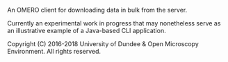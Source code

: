 An OMERO client for downloading data in bulk from the server.

Currently an experimental work in progress that may nonetheless serve as
an illustrative example of a Java-based CLI application.

Copyright (C) 2016-2018 University of Dundee & Open Microscopy Environment.
All rights reserved.
